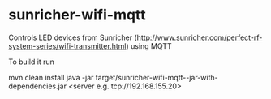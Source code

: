# sunricher-wifi-mqtt

Controls LED devices from Sunricher (http://www.sunricher.com/perfect-rf-system-series/wifi-transmitter.html) using MQTT


To build it run

mvn clean install
java -jar target/sunricher-wifi-mqtt-<version>-jar-with-dependencies.jar <server e.g. tcp://192.168.155.20> <topic>
